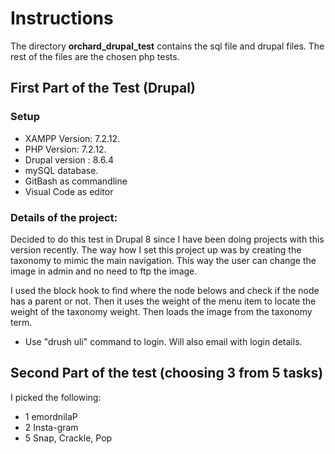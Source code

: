 # Instructions

The directory **orchard_drupal_test** contains the sql file and drupal files.
The rest of the files are the chosen php tests.


## First Part of the Test (Drupal)

### Setup
 - XAMPP Version: 7.2.12.
 - PHP Version: 7.2.12.
 - Drupal version : 8.6.4
 - mySQL database.
 - GitBash as commandline
 - Visual Code as editor

### Details of the project:

Decided to do this test in Drupal 8 since I have been doing projects with this version recently.
The way how I set this project up was by creating the taxonomy to mimic the main navigation.
This way the user can change the image in admin and no need to ftp the image.

I used the block hook to find where the node belows and check if the node has a parent or not. Then it uses the weight of the menu item to
locate the weight of the taxonomy weight.  Then loads the image from the taxonomy term.

- Use "drush uli" command to login. Will also email with login details.


## Second Part of the test (choosing 3 from 5 tasks)

I picked the following:

 - 1 emordnilaP
 - 2 Insta-gram
 - 5 Snap, Crackle, Pop
